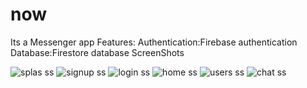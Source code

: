 # now
Its a Messenger app
Features:
Authentication:Firebase authentication
Database:Firestore database
ScreenShots

![splas ss](https://user-images.githubusercontent.com/111197710/210132602-e87cb47a-e2ca-4b40-b73e-b7440c0f1864.jpg)
![signup ss](https://user-images.githubusercontent.com/111197710/210132616-e235dbc8-f318-453b-81a1-bc3cc38ab8d7.jpg)
![login ss](https://user-images.githubusercontent.com/111197710/210132620-553a1751-1248-4779-ba1e-ea00b2bf2a2d.jpg)
![home ss](https://user-images.githubusercontent.com/111197710/210132630-4188392e-1f8b-4c10-a319-6bb2f8f17009.jpg)
![users ss](https://user-images.githubusercontent.com/111197710/210132641-790607e2-28e3-44f9-8e50-29b4409ae719.jpg)
![chat ss](https://user-images.githubusercontent.com/111197710/210132652-b75bb95e-8838-470c-980c-b4c2d6b8d91b.jpg)
